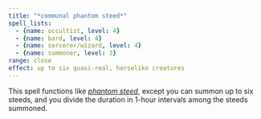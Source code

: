 ```yaml
---
title: "*communal phantom steed*"
spell_lists:
  - {name: occultist, level: 4}
  - {name: bard, level: 4}
  - {name: sorcerer/wizard, level: 4}
  - {name: summoner, level: 3}
range: close
effect: up to six quasi-real, horselike creatures
---
```


This spell functions like [*phantom steed*](/spells/phantom-steed/), except you can summon up to six steeds, and you divide the duration in 1-hour intervals among the steeds summoned.

